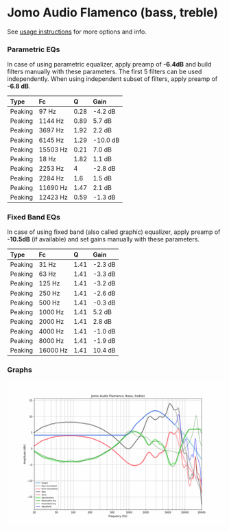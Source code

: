 # Jomo Audio Flamenco (bass, treble)
See [usage instructions](https://github.com/jaakkopasanen/AutoEq#usage) for more options and info.

### Parametric EQs
In case of using parametric equalizer, apply preamp of **-6.4dB** and build filters manually
with these parameters. The first 5 filters can be used independently.
When using independent subset of filters, apply preamp of **-6.8 dB**.

| Type    | Fc       |    Q | Gain     |
|:--------|:---------|:-----|:---------|
| Peaking | 97 Hz    | 0.28 | -4.2 dB  |
| Peaking | 1144 Hz  | 0.89 | 5.7 dB   |
| Peaking | 3697 Hz  | 1.92 | 2.2 dB   |
| Peaking | 6145 Hz  | 1.29 | -10.0 dB |
| Peaking | 15503 Hz | 0.21 | 7.0 dB   |
| Peaking | 18 Hz    | 1.82 | 1.1 dB   |
| Peaking | 2253 Hz  | 4    | -2.8 dB  |
| Peaking | 2284 Hz  | 1.6  | 1.5 dB   |
| Peaking | 11690 Hz | 1.47 | 2.1 dB   |
| Peaking | 12423 Hz | 0.59 | -1.3 dB  |

### Fixed Band EQs
In case of using fixed band (also called graphic) equalizer, apply preamp of **-10.5dB**
(if available) and set gains manually with these parameters.

| Type    | Fc       |    Q | Gain    |
|:--------|:---------|:-----|:--------|
| Peaking | 31 Hz    | 1.41 | -2.3 dB |
| Peaking | 63 Hz    | 1.41 | -3.3 dB |
| Peaking | 125 Hz   | 1.41 | -3.2 dB |
| Peaking | 250 Hz   | 1.41 | -2.6 dB |
| Peaking | 500 Hz   | 1.41 | -0.3 dB |
| Peaking | 1000 Hz  | 1.41 | 5.2 dB  |
| Peaking | 2000 Hz  | 1.41 | 2.8 dB  |
| Peaking | 4000 Hz  | 1.41 | -1.0 dB |
| Peaking | 8000 Hz  | 1.41 | -1.9 dB |
| Peaking | 16000 Hz | 1.41 | 10.4 dB |

### Graphs
![](./Jomo%20Audio%20Flamenco%20(bass,%20treble).png)
